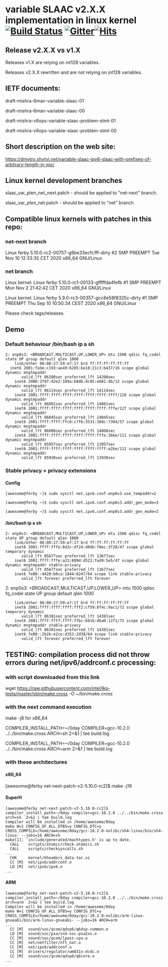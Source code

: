 # variable SLAAC v2.X.X implementation in linux kernel [![Build Status](https://travis-ci.com/dmytroshytyi/variable-slaac.svg?branch=master)](https://travis-ci.com/dmytroshytyi/variable-slaac) [![Gitter](https://badges.gitter.im/dmytroshytyi/variable-slaac-linux-implementation.svg)](https://gitter.im/dmytroshytyi/variable-slaac-linux-implementation?utm_source=badge&utm_medium=badge&utm_campaign=pr-badge)[![Hits](https://hits.seeyoufarm.com/api/count/incr/badge.svg?url=https%3A%2F%2Fgithub.com%2Fdmytroshytyi%2Fvariable-slaac&count_bg=%2379C83D&title_bg=%23555555&icon=&icon_color=%23E7E7E7&title=hits&edge_flat=false)](https://hits.seeyoufarm.com)
## Release v2.X.X vs v1.X

Releases v1.X are relying on int128 variables.

Releases v2.X.X rewritten and are not relying on int128 variables.

## IETF documents: 

draft-mishra-6man-variable-slaac-01

draft-mishra-6man-variable-slaac-00


draft-mishra-v6ops-variable-slaac-problem-stmt-01

draft-mishra-v6ops-variable-slaac-problem-stmt-00

## Short description on the web site:

https://dmytro.shytyi.net/variable-slaac-ipv6-slaac-with-prefixes-of-arbitrary-length-in-pio/

## Linux kernel development branches

slaac_var_plen_net_next.patch - should be applied to "net-next" branch.


slaac_var_plen_net.patch - should be applied to "net" branch.


## Compatible linux kernels with patches in this repo:

### net-next branch

Linux ferby 5.10.0-rc2-00757-g8be33ecfc1ff-dirty #2 SMP PREEMPT Tue Nov 10 12:33:35 CET 2020 x86_64 GNU/Linux

### net branch

Linux kernel: Linux ferby 5.10.0-rc1-00133-gfffffda4fefb #1 SMP PREEMPT Mon Nov 2 21:42:42 CET 2020 x86_64 GNU/Linux

Linux kernel: Linux ferby 5.9.0-rc3-00357-gcc8e58f8325c-dirty #1 SMP PREEMPT Thu Sep 10 10:50:34 CEST 2020 x86_64 GNU/Linux

Please check tags/releases.


## Demo

### Default behaviour /bin/bash ip a sh

```
2: enp0s3: <BROADCAST,MULTICAST,UP,LOWER_UP> mtu 1500 qdisc fq_codel state UP group default qlen 1000
    link/ether 08:00:27:59:e7:17 brd ff:ff:ff:ff:ff:ff
  inet6 2001:fa9e:c193:ae49:6285:be18:21c3:b437/16 scope global dynamic mngtmpaddr 
       valid_lft 86200sec preferred_lft 14200sec
    inet6 2000:2f97:42e2:109a:b8db:4c95:e081:4b/12 scope global dynamic mngtmpaddr 
       valid_lft 86114sec preferred_lft 14114sec
    inet6 2001:ffff:ffff:ffff:ffff:ffff:ffff:ffff/128 scope global dynamic mngtmpaddr 
       valid_lft 86081sec preferred_lft 14081sec
    inet6 2001:ffff:ffff:ffff:ffff:ffff:ffff:fffe/127 scope global dynamic mngtmpaddr 
       valid_lft 86045sec preferred_lft 14045sec
    inet6 2001:ffff:ffff:ffc8:c7f6:3531:38dc:7304/57 scope global dynamic mngtmpaddr 
       valid_lft 86008sec preferred_lft 14008sec
    inet6 2001:ffff:ffff:ffff:ffff:ffff:fffe:3bbe/111 scope global dynamic mngtmpaddr 
       valid_lft 85957sec preferred_lft 13957sec
    inet6 2001:ffff:ffff:ffff:ffff:ffff:ffff:e2be/112 scope global dynamic mngtmpaddr 
       valid_lft 85930sec preferred_lft 13930sec
```




### Stable privacy + privacy extensions

#### Config

```
[awesome@ferby ~]$ sudo sysctl net.ipv6.conf.enp0s3.use_tempaddr=2

[awesome@ferby ~]$ sudo sysctl net.ipv6.conf.enp0s3.addr_gen_mode=3

[awesome@ferby ~]$ sudo sysctl net.ipv6.conf.enp0s3.addr_gen_mode=2
```

#### /bin/bash ip a sh

```
2: enp0s3: <BROADCAST,MULTICAST,UP,LOWER_UP> mtu 1500 qdisc fq_codel state UP group default qlen 1000
    link/ether 08:00:27:59:e7:17 brd ff:ff:ff:ff:ff:ff
    inet6 2001:ffff:fffe:8d2c:df24:d0db:f0ec:3f28/47 scope global temporary dynamic 
       valid_lft 85677sec preferred_lft 13677sec
    inet6 2001:ffff:fffe:a23:889d:d522:fad9:5e5/47 scope global dynamic mngtmpaddr stable-privacy 
       valid_lft 85677sec preferred_lft 13677sec
    inet6 fe80::4428:b0ca:1844:6247/64 scope link stable-privacy 
       valid_lft forever preferred_lft forever
```

2: enp0s3: <BROADCAST,MULTICAST,UP,LOWER_UP> mtu 1500 qdisc fq_codel state UP group default qlen 1000

```
    link/ether 08:00:27:59:e7:17 brd ff:ff:ff:ff:ff:ff
    inet6 2001:ffff:ffff:ffff:fff2:cf59:8f4c:9ac1/72 scope global temporary dynamic 
       valid_lft 86381sec preferred_lft 14381sec
    inet6 2001:ffff:ffff:ffff:ffbc:601b:dba0:12f1/72 scope global dynamic mngtmpaddr stable-privacy 
       valid_lft 86381sec preferred_lft 14381sec
    inet6 fe80::2b2b:e2ce:d353:2d38/64 scope link stable-privacy 
       valid_lft forever preferred_lft forever
```

## TESTING: compilation process did not throw errors during net/ipv6/addrconf.c processing:

### with script downloaded from this link

wget https://raw.githubusercontent.com/intel/lkp-tests/master/sbin/make.cross -O ~/bin/make.cross 

### with the next command execution 

make -j8 for x86_64

COMPILER_INSTALL_PATH=~/0day COMPILER=gcc-10.2.0 ../../bin/make.cross  ARCH=sh  2>&1 | tee build.log

COMPILER_INSTALL_PATH=~/0day COMPILER=gcc-10.2.0 ../../bin/make.cross  ARCH=arm  2>&1 | tee build.log


### with these architectures

#### x86_64

[awesome@ferby net-next-patch-v2-5.10.0-rc2]$ make -j16

	
#### SuperH

```
[awesome@ferby net-next-patch-v2-5.10.0-rc2]$ compiler_install_path=~/0day compiler=gcc-10.2.0 ../../bin/make.cross  arch=sh  2>&1 | tee build.log
Compiler will be installed in /home/awesome/0day
make W=1 CONFIG_OF_ALL_DTBS=y CONFIG_DTC=y CROSS_COMPILE=/home/awesome/0day/gcc-10.2.0-nolibc/sh4-linux/bin/sh4-linux- --jobs=16 ARCH=sh
make[1]: 'include/generated/machtypes.h' is up to date.
  CALL    scripts/atomic/check-atomics.sh
  CALL    scripts/checksyscalls.sh
...
  CHK     kernel/kheaders_data.tar.xz
  CC [M]  net/ipv6/addrconf.o
  LD [M]  net/ipv6/ipv6.o
...
```

#### ARM

```
[awesome@ferby net-next-patch-v2-5.10.0-rc2]$ compiler_install_path=~/0day compiler=gcc-10.2.0 ../../bin/make.cross  arch=arm  2>&1 | tee build.log
Compiler will be installed in /home/awesome/0day 
make W=1 CONFIG_OF_ALL_DTBS=y CONFIG_DTC=y CROSS_COMPILE=/home/awesome/0day/gcc-10.2.0-nolibc/arm-linux-gnueabi/bin/arm-linux-gnueabi- --jobs=16 ARCH=arm 
...
  CC [M]  sound/soc/qcom/qdsp6/q6dsp-common.o
  LD [M]  sound/soc/pxa/snd-soc-pxa2xx.o
  CC [M]  sound/soc/qcom/lpass-cpu.o
  CC [M]  net/netfilter/nft_nat.o
  CC [M]  net/ipv6/addrconf.o
  CC [M]  drivers/regulator/wm831x-dcdc.o
  CC [M]  sound/soc/qcom/qdsp6/q6core.o
...
```
